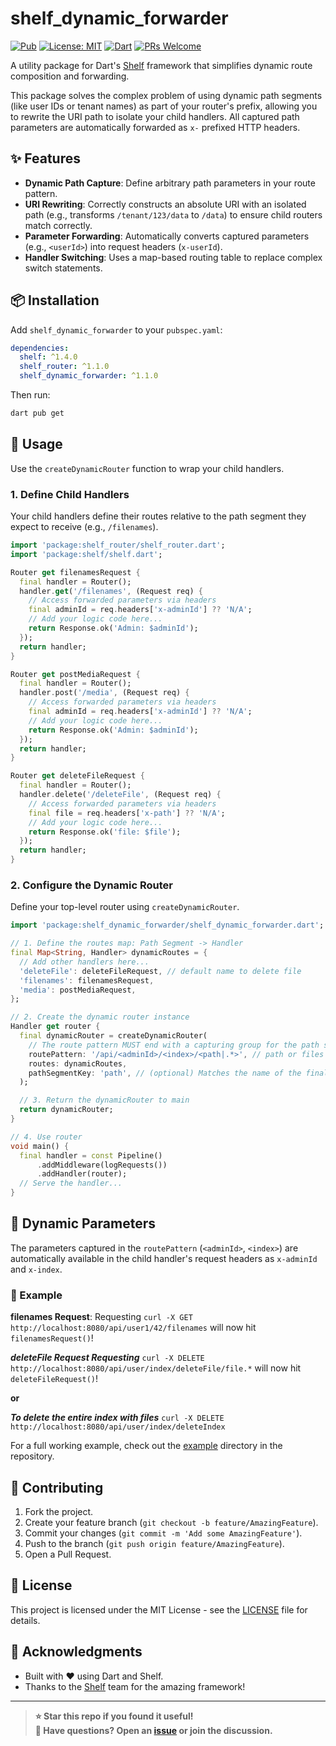 # shelf_dynamic_forwarder

[![Pub](https://img.shields.io/pub/v/shelf_dynamic_forwarder.svg)](https://pub.dev/packages/shelf_dynamic_forwarder) [![License: MIT](https://img.shields.io/badge/License-MIT-yellow.svg)](https://opensource.org/licenses/MIT) [![Dart](https://img.shields.io/badge/Dart-3.0-blue.svg)](https://dart.dev/) [![PRs Welcome](https://img.shields.io/badge/PRs-welcome-brightgreen.svg)](https://github.com/guibbv2011/shelf_dynamic_forwarder/pulls)

A utility package for Dart's [Shelf](https://pub.dev/packages/shelf) framework that simplifies dynamic route composition and forwarding.

This package solves the complex problem of using dynamic path segments (like user IDs or tenant names) as part of your router's prefix, allowing you to rewrite the URI path to isolate your child handlers. All captured path parameters are automatically forwarded as `x-` prefixed HTTP headers.

## ✨ Features

- **Dynamic Path Capture**: Define arbitrary path parameters in your route pattern.
- **URI Rewriting**: Correctly constructs an absolute URI with an isolated path (e.g., transforms `/tenant/123/data` to `/data`) to ensure child routers match correctly.
- **Parameter Forwarding**: Automatically converts captured parameters (e.g., `<userId>`) into request headers (`x-userId`).
- **Handler Switching**: Uses a map-based routing table to replace complex switch statements.

## 📦 Installation

Add `shelf_dynamic_forwarder` to your `pubspec.yaml`:

```yaml
dependencies:
  shelf: ^1.4.0
  shelf_router: ^1.1.0
  shelf_dynamic_forwarder: ^1.1.0
```

Then run:

```bash
dart pub get
```

## 🚀 Usage

Use the `createDynamicRouter` function to wrap your child handlers.

### 1. Define Child Handlers

Your child handlers define their routes relative to the path segment they expect to receive (e.g., `/filenames`).

```dart
import 'package:shelf_router/shelf_router.dart';
import 'package:shelf/shelf.dart';

Router get filenamesRequest {
  final handler = Router();
  handler.get('/filenames', (Request req) {
    // Access forwarded parameters via headers
    final adminId = req.headers['x-adminId'] ?? 'N/A';
    // Add your logic code here...
    return Response.ok('Admin: $adminId');
  });
  return handler;
}

Router get postMediaRequest {
  final handler = Router();
  handler.post('/media', (Request req) {
    // Access forwarded parameters via headers
    final adminId = req.headers['x-adminId'] ?? 'N/A';
    // Add your logic code here...
    return Response.ok('Admin: $adminId');
  });
  return handler;
}

Router get deleteFileRequest {
  final handler = Router();
  handler.delete('/deleteFile', (Request req) {
    // Access forwarded parameters via headers
    final file = req.headers['x-path'] ?? 'N/A';
    // Add your logic code here...
    return Response.ok('file: $file');
  });
  return handler;
}
```

### 2. Configure the Dynamic Router

Define your top-level router using `createDynamicRouter`.

```dart
import 'package:shelf_dynamic_forwarder/shelf_dynamic_forwarder.dart';

// 1. Define the routes map: Path Segment -> Handler
final Map<String, Handler> dynamicRoutes = {
  // Add other handlers here...
  'deleteFile': deleteFileRequest, // default name to delete file
  'filenames': filenamesRequest,
  'media': postMediaRequest, 
};

// 2. Create the dynamic router instance
Handler get router {
  final dynamicRouter = createDynamicRouter(
    // The route pattern MUST end with a capturing group for the path segment.
    routePattern: '/api/<adminId>/<index>/<path|.*>', // path or files
    routes: dynamicRoutes,
    pathSegmentKey: 'path', // (optional) Matches the name of the final group in routePattern
  );

  // 3. Return the dynamicRouter to main
  return dynamicRouter; 
}

// 4. Use router 
void main() {
  final handler = const Pipeline()
      .addMiddleware(logRequests())
      .addHandler(router);
  // Serve the handler...
}
```

## 🔧 Dynamic Parameters

The parameters captured in the `routePattern` (`<adminId>`, `<index>`) are automatically available in the child handler's request headers as `x-adminId` and `x-index`.

### 📖 Example

**filenames Request**: Requesting `curl -X GET http://localhost:8080/api/user1/42/filenames` will now hit `filenamesRequest()`!

_**deleteFile Request Requesting**_ `curl -X DELETE http://localhost:8080/api/user/index/deleteFile/file.*` will now hit `deleteFileRequest()`!

**or**

_**To delete the entire index with files**_ `curl -X DELETE http://localhost:8080/api/user/index/deleteIndex`

For a full working example, check out the [example](example/) directory in the repository.

## 🤝 Contributing

1. Fork the project.
2. Create your feature branch (`git checkout -b feature/AmazingFeature`).
3. Commit your changes (`git commit -m 'Add some AmazingFeature'`).
4. Push to the branch (`git push origin feature/AmazingFeature`).
5. Open a Pull Request.

## 📄 License

This project is licensed under the MIT License - see the [LICENSE](LICENSE) file for details.

## 🙏 Acknowledgments

- Built with ❤️ using Dart and Shelf.
- Thanks to the [Shelf](https://pub.dev/packages/shelf) team for the amazing framework!

---

> **⭐ Star this repo if you found it useful!**  
> **💬 Have questions? Open an [issue](https://github.com/guibbv2011/shelf_dynamic_forwarder/issues) or join the discussion.**
